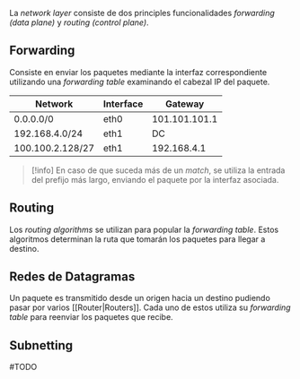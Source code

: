 La *network layer* consiste de dos principles funcionalidades *forwarding (data plane)* y *routing (control plane)*.

## Forwarding
Consiste en enviar los paquetes mediante la interfaz correspondiente utilizando una *forwarding table* examinando el cabezal IP del paquete.

|Network|Interface|Gateway|
|--|--|--|
|0.0.0.0/0|eth0|101.101.101.1|
|192.168.4.0/24|eth1|DC|
|100.100.2.128/27|eth1|192.168.4.1|

>[!info] 
>En caso de que suceda más de un *match*, se utiliza la entrada del prefijo más largo, enviando el paquete por la interfaz asociada.

## Routing
Los *routing algorithms* se utilizan para popular la *forwarding table*. Estos algoritmos determinan la ruta que tomarán los paquetes para llegar a destino.

## Redes de Datagramas
Un paquete es transmitido desde un origen hacia un destino pudiendo pasar por varios [[Router|Routers]]. Cada uno de estos utiliza su *forwarding table* para reenviar los paquetes que recibe.

## Subnetting
#TODO
